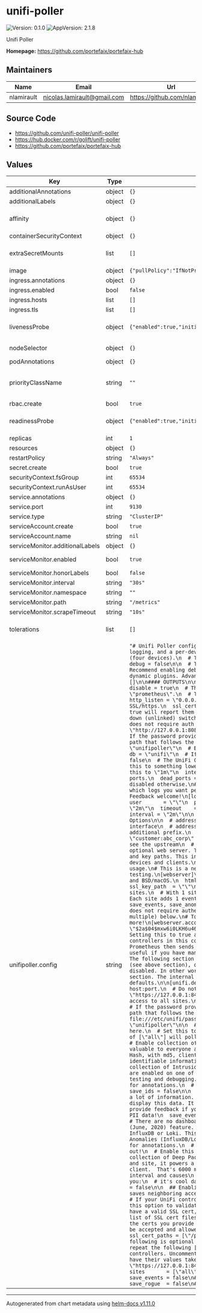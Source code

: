 # unifi-poller

![Version: 0.1.0](https://img.shields.io/badge/Version-0.1.0-informational?style=flat-square) ![AppVersion: 2.1.8](https://img.shields.io/badge/AppVersion-2.1.8-informational?style=flat-square)

Unifi Poller

**Homepage:** <https://github.com/portefaix/portefaix-hub>

## Maintainers

| Name | Email | Url |
| ---- | ------ | --- |
| nlamirault | <nicolas.lamirault@gmail.com> | <https://github.com/nlamirault> |

## Source Code

* <https://github.com/unifi-poller/unifi-poller>
* <https://hub.docker.com/r/golift/unifi-poller>
* <https://github.com/portefaix/portefaix-hub>

## Values

| Key | Type | Default | Description |
|-----|------|---------|-------------|
| additionalAnnotations | object | `{}` | Additional annotations to add to all resources |
| additionalLabels | object | `{}` | Additional labels to add to all resources |
| affinity | object | `{}` | Affinity for pod assignment Ref: https://kubernetes.io/docs/concepts/configuration/assign-pod-node/#affinity-and-anti-affinity |
| containerSecurityContext | object | `{}` |  |
| extraSecretMounts | list | `[]` | Additional secret mounts Defines additional mounts with secrets. Secrets must be manually created in the namespace. |
| image | object | `{"pullPolicy":"IfNotPresent","repository":"golift/unifi-poller","tag":"v2.1.3"}` | Docker image |
| ingress.annotations | object | `{}` |  |
| ingress.enabled | bool | `false` |  |
| ingress.hosts | list | `[]` |  |
| ingress.tls | list | `[]` |  |
| livenessProbe | object | `{"enabled":true,"initialDelaySeconds":0,"timeoutSeconds":1}` | Configure Kubernetes liveness probe. Ref: https://kubernetes.io/docs/tasks/configure-pod-container/configure-liveness-readiness-probes/ |
| nodeSelector | object | `{}` | Node labels for pod assignment Ref: https://kubernetes.io/docs/user-guide/node-selection/ |
| podAnnotations | object | `{}` |  |
| priorityClassName | string | `""` | Leverage a PriorityClass to ensure your pods survive resource shortages ref: https://kubernetes.io/docs/concepts/configuration/pod-priority-preemption/ |
| rbac.create | bool | `true` | Specifies whether RBAC resources should be created |
| readinessProbe | object | `{"enabled":true,"initialDelaySeconds":0,"periodSeconds":10,"successThreshold":1,"timeoutSeconds":1}` | Configure Kubernetes readiness probe. Ref: https://kubernetes.io/docs/tasks/configure-pod-container/configure-liveness-readiness-probes/ |
| replicas | int | `1` | Number of instance |
| resources | object | `{}` | Container resources: requests and limits for CPU, Memory |
| restartPolicy | string | `"Always"` |  |
| secret.create | bool | `true` | Creates the secret for Unifi Poller configuration |
| securityContext.fsGroup | int | `65534` |  |
| securityContext.runAsUser | int | `65534` |  |
| service.annotations | object | `{}` |  |
| service.port | int | `9130` |  |
| service.type | string | `"ClusterIP"` |  |
| serviceAccount.create | bool | `true` | Specifies whether a ServiceAccount should be created |
| serviceAccount.name | string | `nil` |  |
| serviceMonitor.additionalLabels | object | `{}` | Add custom labels to the ServiceMonitor resource |
| serviceMonitor.enabled | bool | `true` | Enable this if you're using https://github.com/coreos/prometheus-operator |
| serviceMonitor.honorLabels | bool | `false` |  |
| serviceMonitor.interval | string | `"30s"` | Fallback to the prometheus default unless specified |
| serviceMonitor.namespace | string | `""` | Namespace to deploy the ServiceMonitor |
| serviceMonitor.path | string | `"/metrics"` | Path to scrape metrics |
| serviceMonitor.scrapeTimeout | string | `"10s"` | Timeout for scrape metrics request |
| tolerations | list | `[]` | Tolerations for pod assignment Ref: https://kubernetes.io/docs/concepts/configuration/taint-and-toleration/ |
| unifipoller.config | string | `"# Unifi Poller configuration file (TOML)\n\n[poller]\n  # Turns on line numbers, microsecond logging, and a per-device log.\n  # The default is false, but I personally leave this on at home (four devices).\n  # This may be noisy if you have a lot of devices. It adds one line per device.\n  debug = false\n\n  # Turns off per-interval logs. Only startup and error logs will be emitted.\n  # Recommend enabling debug with this setting for better error logging.\n  quiet = false\n\n  # Load dynamic plugins. Advanced use; only sample mysql plugin provided by default.\n  plugins = []\n\n#### OUTPUTS\n\n    # If you don't use an output, you can disable it.\n\n[prometheus]\n  disable = true\n  # This controls on which ip and port /metrics is exported when mode is \"prometheus\".\n  # This has no effect in other modes. Must contain a colon and port.\n  http_listen = \"0.0.0.0:9130\"\n  # Adding an SSL Cert and Cert Key will make Poller listen with SSL/https.\n  ssl_cert_path = \"\"\n  ssl_key_path  = \"\"\n  # Errors are rare. Setting this to true will report them to Prometheus.\n  report_errors = false\n  ## Record data for disabled or down (unlinked) switch ports.\n  dead_ports = false\n\n[influxdb]\n  disable = true\n  # InfluxDB does not require auth by default, so the user/password are probably unimportant.\n  url  = \"http://127.0.0.1:8086\"\n  user = \"unifipoller\"\n  # Password for InfluxDB user (above).\n  # If the password provided here begins with file:// then the password is read in from\n  # the file path that follows the file:// prefix. ex: file:///etc/influxdb/passwd.file\n  pass = \"unifipoller\"\n  # Be sure to create this database. See the InfluxDB Wiki page for more info.\n  db = \"unifi\"\n  # If your InfluxDB uses a valid SSL cert, set this to true.\n  verify_ssl = false\n  # The UniFi Controller only updates traffic stats about every 30 seconds.\n  # Setting this to something lower may lead to \"zeros\" in your data.\n  # If you're getting zeros now, set this to \"1m\"\n  interval = \"30s\"\n  ## Record data for disabled or down (unlinked) switch ports.\n  dead_ports = false\n\n# To enable output of UniFi Events to Loki, add a URL; it's disabled otherwise.\n# User, pass and tenant_id are optional and most folks wont set them.\n# Pick which logs you want per-controller in the [unifi.controller] section.\n# This is a new feature. Feedback welcome!\n[loki]\n  url = \"\"\n  # The rest of this is advanced & optional. See wiki.\n  user       = \"\"\n  pass       = \"\"\n  verify_ssl = false\n  tenant_id  = \"\"\n  interval   = \"2m\"\n  timeout    = \"10s\"\n\n[datadog]\n  # How often to poll UniFi and report to Datadog.\n  interval = \"2m\"\n\n  # To disable this output plugin\n  disable = true\n\n  # Datadog Custom Options\n\n  # address to talk to the datadog agent, by default this uses the local statsd UDP interface\n  # address = \"localhost:8125\"\n\n  # namespace to prepend to all data, default is no additional prefix.\n  # namespace = \"\"\n\n  # tags to append to all data\n  # tags = [ \"customer:abc_corp\" ]\n\n  # For more advanced options for very large amount of data collected see the upstream\n  # github.com/unpoller/datadogunifi repository README.\n\n\n# Unpoller has an optional web server. To turn it on, set enable to true. If you\n# wish to use SSL, provide SSL cert and key paths. This interface is currently\n# read-only; it just displays information, like logs, devices and clients.\n# Notice: Enabling the web server with many sites will increase memory usage.\n# This is a new feature and lacks a UI, enabling only recommended for testing.\n[webserver]\n  enable = true\n  port   = 37288\n  # The HTML path is different on Windows and BSD/macOS.\n  html_path     = \"/usr/lib/unifi-poller/web\"\n  ssl_cert_path = \"\"\n  ssl_key_path  = \"\"\n  # How many events per event group to hold. 200-2000. Use fewer with many sites.\n  # With 1 site, you'll have a max total of 9 event groups; 1 per plugin, 4 per site.\n  # Each site adds 1 event group for each of these inputs that is enabled:\n  #   save_ids, save_events, save_anomalies, save_alarms.\n  max_events = 200\n\n# By default the web interface does not require authentication. You can change\n# that by adding a username and password hash (or multiple) below.\n# To create a hash, run unifi-poller with the -e CLI argument. See Wiki for more!\n[webserver.accounts]\n# username = \"password-hash\"\n# captain = \"$2a$04$mxw6i0LKH6u46oaLK2cq5eCTAAFkfNiRpzNbz.EyvJZZWNa2FzIlS\"\n\n#### INPUTS\n\n[unifi]\n  # Setting this to true and providing default credentials allows you to skip\n  # configuring controllers in this config file. Instead you configure them in\n  # your prometheus.yml config. Prometheus then sends the controller URL to\n  # Unpoller when it performs the scrape. This is useful if you have many,\n  # or changing controllers. See wiki for more.\n  dynamic = false\n\n# The following section contains the default credentials/configuration for any\n# dynamic controller (see above section), or the primary controller if you do not\n# provide one and dynamic is disabled. In other words, you can just add your\n# controller here and delete the following section. The internal defaults are\n# shown below. Any missing values will assume these displayed defaults.\n\n[unifi.defaults]\n  # URL for the UniFi Controller. Do not add any paths after the host:port.\n  # Do not use port 8443 if you have a UDM; just use \"https://ip\".\n  url = \"https://127.0.0.1:8443\"\n\n  # Make a read-only user in the UniFi Admin Settings, allow it access to all sites.\n  user = \"unifipoller\"\n\n  # Password for UniFi controller user (above).\n  # If the password provided here begins with file:// then the password is read in from\n  # the file path that follows the file:// prefix. ex: file:///etc/unifi/password.file\n  # ex: file:///etc/unifi/passwd.file, windows: file://C:\\\\UserData\\\\Unifi\\\\Passwd.txt\n  pass = \"unifipoller\"\n\n  # If the controller has more than one site, specify which sites to poll here.\n  # Set this to [\"default\"] to poll only the first site on the controller.\n  # A setting of [\"all\"] will poll all sites; this works if you only have 1 site too.\n  sites = [\"all\"]\n\n  # Enable collection of site data. This data powers the Network Sites dashboard.\n  # It's not valuable to everyone and setting this to false will save resources.\n  save_sites = true\n\n  # Hash, with md5, client names and MAC addresses. This attempts to protect\n  # personally identifiable information. Most users won't want to enable this.\n  hash_pii = false\n\n  # Enable collection of Intrusion Detection System Data (InfluxDB/Loki only).\n  # Only useful if IDS or IPS are enabled on one of the sites. This may store\n  # a lot of information. Only recommended for testing and debugging. There\n  # may not be any dashboards to display this data. It can be used for annotations.\n  # Enable this only if using InfluxDB or Loki. This will leak PII data!\n  save_ids = false\n\n  # Enable collection of UniFi Events (InfluxDB/Loki only).\n  # This may store a lot of information. Only recommended for testing and debugging.\n  # There are no dashboards to display this data. It can be used for annotations.\n  # This is a new (June, 2020) feature. Please provide feedback if you try it out!\n  # Enable this only if using InfluxDB or Loki. This will leak PII data!\n  save_events = false\n\n  # Enable collection of UniFi Alarms (InfluxDB/Loki only).\n  # There are no dashboards to display this data. It can be used for annotations.\n  # This is a new (June, 2020) feature. Please provide feedback if you try it out!\n  # Enable this only if using InfluxDB or Loki. This will leak PII data!\n  save_alarms = false\n\n  # Enable collection of UniFi Anomalies (InfluxDB/Loki only).\n  # There are no dashboards to display this data. It can be used for annotations.\n  # This is a new (June, 2020) feature. Please provide feedback if you try it out!\n  # Enable this only if using InfluxDB or Loki.\n  save_anomalies = false\n\n  # Enable collection of Deep Packet Inspection data. This data breaks down traffic\n  # types for each client and site, it powers a dedicated DPI dashboard.\n  # Enabling this adds roughly 150 data points per client.  That's 6000 metrics for\n  # 40 clients.  This adds a little bit of poller run time per interval and causes\n  # more API requests to your controller(s). Don't let these \"cons\" sway you:\n  # it's cool data. Please provide feedback on your experience with this feature.\n  save_dpi = false\n\n  ## Enabling save_rogue stores even more data in your time series databases.\n  ## This saves neighboring access point metrics in a dedicated table or namespace.\n  save_rogue = false\n\n  # If your UniFi controller has a valid SSL certificate (like lets encrypt),\n  # you can enable this option to validate it. Otherwise, any SSL certificate is\n  # valid. If you don't know if you have a valid SSL cert, then you don't have one.\n  verify_ssl = false\n\n  ## You may provide a list of SSL cert files (PEM format) that you expect your\n  ## controller to use. As long as one of the certs you provide here shows up in\n  ## the cert trust chain the controller presents it will be accepted and allowed.\n  ## These files may be re-read while poller is running.\n  ## Example: ssl_cert_paths = [\"/path/to/cert.pem\", \"/another/cert.pem\"]\n  ssl_cert_paths = []\n\n# The following is optional and used for configurations with multiple UniFi controllers.\n\n# You may repeat the following [[unifi.controller]] section as many times as needed to\n# poll multiple controllers. Uncomment the entire section including [[unifi.controller]].\n# Omitted variables will have their values taken from the defaults, above.\n#\n#[[unifi.controller]]\n#  url         = \"https://127.0.0.1:8443\"\n#  user        = \"unifipoller\"\n#  pass        = \"unifipoller\"\n#  sites       = [\"all\"]\n#  save_sites  = true\n#  hash_pii    = false\n#  save_ids    = false\n#  save_events = false\n#  save_alarms = false\n#  save_anomalies = false\n#  save_dpi    = false\n#  save_rogue  = false\n#  verify_ssl  = false\n#  ssl_cert_paths = []\n"` |  |

----------------------------------------------
Autogenerated from chart metadata using [helm-docs v1.11.0](https://github.com/norwoodj/helm-docs/releases/v1.11.0)
